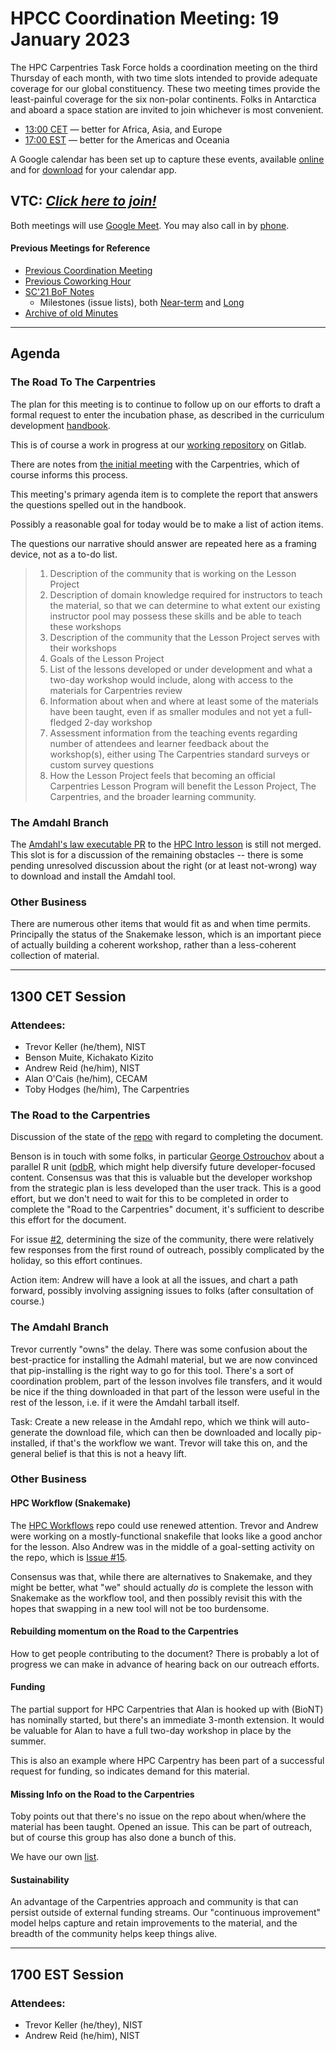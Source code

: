 # HPCC Coordination Meeting: 19 January 2023

The HPC Carpentries Task Force holds a coordination meeting on the third
Thursday of each month, with two time slots intended to provide adequate
coverage for our global constituency. These two meeting times provide the
least-painful coverage for the six non-polar continents. Folks in Antarctica
and aboard a space station are invited to join whichever is most convenient.

- [13:00 CET][earlier] &mdash; better for Africa, Asia, and Europe
- [17:00 EST][evening] &mdash; better for the Americas and Oceania

A Google calendar has been set up to capture these events, available
[online][gcal] and for [download][ical] for your calendar app.

<!-- Info & Callback links -->

[meet]: https://meet.google.com/gez-aeui-jdx
[phone]: https://tel.meet/gez-aeui-jdx?hs=5
[earlier]:
  https://www.timeanddate.com/worldclock/fixedtime.html?iso=20221215T13&p1=187&msg=HPC+Carpentry+Coordinatoin+1
[evening]:
  https://www.timeanddate.com/worldclock/fixedtime.html?iso=20221215T17&p1=250&msg=HPC+Carpentry+Coordination+2
[last-cowork]: https://codimd.carpentries.org/9cmxNNdZSZOHkPTqu3PNLQ
[last-coord]: https://codimd.carpentries.org/tYkxYz1ORiKsXi1NfH2yfA
[gcal]:
  https://calendar.google.com/calendar/?cid=bWp0ZWh0ZmEycmVjZGZtNmZjdGUwMWVhdGNAZ3JvdXAuY2FsZW5kYXIuZ29vZ2xlLmNvbQ
[ical]:
  https://calendar.google.com/calendar/ical/mjtehtfa2recdfm6fcte01eatc%40group.calendar.google.com/public/basic.ics

<!-- comms channels -->

[website]: https://github.com/hpc-carpentry/hpc-carpentry.github.io
[twitter]: https://twitter.com/hpccarpentry
[topicbox]: https://carpentries.topicbox.com/groups/discuss-hpc
[slack]: https://swcarpentry.slack.com/archives/CEXAZR52T

<!-- useful activity links-->

[bof-codi]: https://codimd.carpentries.org/9-Y8OaVIT2qpb_P47TR7Lw?view
[minutes]: https://github.com/hpc-carpentry/coordination/tree/main/minutes
[sc21-milestone]: https://github.com/hpc-carpentry/coordination/milestone/1
[sc21-milestone-long]:
  https://github.com/hpc-carpentry/coordination/milestone/2
[intro-lesson]: https://github.com/carpentries-incubator/hpc-intro
[workflow-lesson]: https://github.com/carpentries-incubator/hpc-workflows
[ccon-breakout]: https://codimd.carpentries.org/Epr50mepQ-WWNsLA1M1UlA
[ccon-sprints]: https://codimd.carpentries.org/hXwa7RTnRSirzvzwTDfeJw
[ccon-room1]:
  https://codimd.carpentries.org/hXwa7RTnRSirzvzwTDfeJw#Room-1---locating-Snakemakeworkflow-concepts-in-existing-lesson-content

## VTC: **_[Click here to join!][meet]_**

Both meetings will use [Google Meet][meet]. You may also call in by [phone].

#### Previous Meetings for Reference

- [Previous Coordination Meeting][last-coord]
- [Previous Coworking Hour][last-cowork]
- [SC'21 BoF Notes][bof-codi]
  - Milestones (issue lists), both [Near-term][sc21-milestone] and
    [Long][sc21-milestone-long]
- [Archive of old Minutes][minutes]

---

## Agenda

### The Road To The Carpentries

The plan for this meeting is to continue to follow up on our efforts to draft a
formal request to enter the incubation phase, as described in the curriculum
development [handbook](https://cdh.carpentries.org/).

This is of course a work in progress at our
[working repository](https://gitlab.com/hpc-carpentry/incubation-request) on
Gitlab.

There are notes from
[the initial meeting](https://codimd.carpentries.org/h4bbHqmuQcCJ3jDeyUSx6A)
with the Carpentries, which of course informs this process.

This meeting's primary agenda item is to complete the report that answers the
questions spelled out in the handbook.

Possibly a reasonable goal for today would be to make a list of action items.

The questions our narrative should answer are repeated here as a framing
device, not as a to-do list.

> 1. Description of the community that is working on the Lesson Project
> 2. Description of domain knowledge required for instructors to teach the
>    material, so that we can determine to what extent our existing instructor
>    pool may possess these skills and be able to teach these workshops
> 3. Description of the community that the Lesson Project serves with their
>    workshops
> 4. Goals of the Lesson Project
> 5. List of the lessons developed or under development and what a two-day
>    workshop would include, along with access to the materials for Carpentries
>    review
> 6. Information about when and where at least some of the materials have been
>    taught, even if as smaller modules and not yet a full-fledged 2-day
>    workshop
> 7. Assessment information from the teaching events regarding number of
>    attendees and learner feedback about the workshop(s), either using The
>    Carpentries standard surveys or custom survey questions
> 8. How the Lesson Project feels that becoming an official Carpentries Lesson
>    Program will benefit the Lesson Project, The Carpentries, and the broader
>    learning community.

### The Amdahl Branch

The
[Amdahl's law executable PR](https://github.com/carpentries-incubator/hpc-intro/pull/411)
to the [HPC Intro lesson](https://github.com/carpentries-incubator/hpc-intro)
is still not merged. This slot is for a discussion of the remaining obstacles
-- there is some pending unresolved discussion about the right (or at least
not-wrong) way to download and install the Amdahl tool.

### Other Business

There are numerous other items that would fit as and when time permits.
Principally the status of the Snakemake lesson, which is an important piece of
actually building a coherent workshop, rather than a less-coherent collection
of material.

---

## 1300 CET Session

### Attendees:

- Trevor Keller (he/them), NIST
- Benson Muite, Kichakato Kizito
- Andrew Reid (he/him), NIST
- Alan O'Cais (he/him), CECAM
- Toby Hodges (he/him), The Carpentries

### The Road to the Carpentries

Discussion of the state of the
[repo](https://gitlab.com/hpc-carpentry/incubation-request) with regard to
completing the document.

Benson is in touch with some folks, in particular
[George Ostrouchov](https://haslam.utk.edu/people/profile/george-ostrouchov/)
about a parallel R unit ([pdbR](http://r-pbd.org/), which might help diversify
future developer-focused content. Consensus was that this is valuable but the
developer workshop from the strategic plan is less developed than the user
track. This is a good effort, but we don't need to wait for this to be
completed in order to complete the "Road to the Carpentries" document, it's
sufficient to describe this effort for the document.

For issue [#2](https://gitlab.com/hpc-carpentry/incubation-request/-/issues/2),
determining the size of the community, there were relatively few responses from
the first round of outreach, possibly complicated by the holiday, so this
effort continues.

Action item: Andrew will have a look at all the issues, and chart a path
forward, possibly involving assigning issues to folks (after consultation of
course.)

### The Amdahl Branch

Trevor currently "owns" the delay. There was some confusion about the
best-practice for installing the Admahl material, but we are now convinced that
pip-installing is the right way to go for this tool. There's a sort of
coordination problem, part of the lesson involves file transfers, and it would
be nice if the thing downloaded in that part of the lesson were useful in the
rest of the lesson, i.e. if it were the Amdahl tarball itself.

Task: Create a new release in the Amdahl repo, which we think will
auto-generate the download file, which can then be downloaded and locally
pip-installed, if that's the workflow we want. Trevor will take this on, and
the general belief is that this is not a heavy lift.

### Other Business

#### HPC Workflow (Snakemake)

The [HPC Workflows](https://github.com/carpentries-incubator/hpc-workflows)
repo could use renewed attention. Trevor and Andrew were working on a
mostly-functional snakefile that looks like a good anchor for the lesson. Also
Andrew was in the middle of a goal-setting activity on the repo, which is
[Issue #15](https://github.com/carpentries-incubator/hpc-workflows/issues/15).

Consensus was that, while there are alternatives to Snakemake, and they might
be better, what "we" should actually _do_ is complete the lesson with Snakemake
as the workflow tool, and then possibly revisit this with the hopes that
swapping in a new tool will not be too burdensome.

#### Rebuilding momentum on the Road to the Carpentries

How to get people contributing to the document? There is probably a lot of
progress we can make in advance of hearing back on our outreach efforts.

#### Funding

The partial support for HPC Carpentries that Alan is hooked up with (BioNT) has
nominally started, but there's an immediate 3-month extension. It would be
valuable for Alan to have a full two-day workshop in place by the summer.

This is also an example where HPC Carpentry has been part of a successful
request for funding, so indicates demand for this material.

#### Missing Info on the Road to the Carpentries

Toby points out that there's no issue on the repo about when/where the material
has been taught. Opened an issue. This can be part of outreach, but of course
this group has also done a bunch of this.

We have our own [list](https://www.hpc-carpentry.org/past-workshops/).

#### Sustainability

An advantage of the Carpentries approach and community is that can persist
outside of external funding streams. Our "continuous improvement" model helps
capture and retain improvements to the material, and the breadth of the
community helps keep things alive.

---

## 1700 EST Session

### Attendees:

- Trevor Keller (he/they), NIST
- Andrew Reid (he/him), NIST
